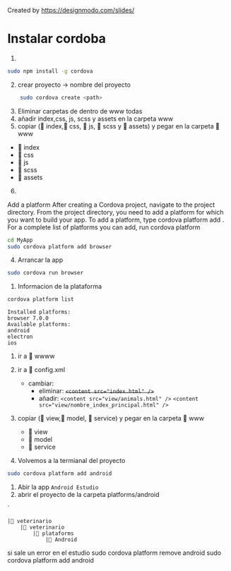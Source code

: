 Created by https://designmodo.com/slides/


# Instalar cordoba

1. 
```bash
sudo npm install -g cordova
```

2. crear proyecto <path> -> nombre del proyecto
```bash
    sudo cordova create <path> 
```

3. Eliminar carpetas de dentro de www todas
4. añadir index,css, js, scss y assets en la carpeta www 
5.  copiar (📂 index,📂 css, 📂 js, 📂 scss y 📂 assets) y pegar en la carpeta 📂 www 
   -  📂 index
   -  📂 css
   -  📂 js 
   -  📂 scss 
   -  📂 assets 
6. 
Add a platform
After creating a Cordova project, navigate to the project directory. From the project directory, you need to add a platform for which you want to build your app.
To add a platform, type cordova platform add <platform name>.
For a complete list of platforms you can add, run cordova platform

```bash
cd MyApp 
sudo cordova platform add browser
```

4. Arrancar la app 
```bash
sudo cordova run browser
```


1. Informacion de la plataforma
```bash
cordova platform list
```
    Installed platforms:
    browser 7.0.0
    Available platforms:
    android
    electron
    ios

1. ir a 📂 wwww
2. ir a 📄 config.xml 
    - cambiar: 
        - eliminar: 
            ~~`<content src="index.html" />`~~ 
        - añadir:
            `<content src="view/animals.html" />` 
            `<content src="view/nombre_index_principal.html" />` 
3. copiar (📂 view,📂 model, 📂 service) y pegar en la carpeta 📂 www 
   -  📂 view
   -  📂 model
   -  📂 service 


10. Volvemos a la termianal del proyecto 
```bash
sudo cordova platform add android
```

1.  Abir la app `Android Estudio`
2.  abrir el proyecto de la carpeta platforms/android

`

    |📂 veterinario 
        |📂 veterinario 
            |📂 plataforms 
                |📂 Android



si sale un error en el estudio 
sudo cordova platform remove android
sudo cordova platform add android